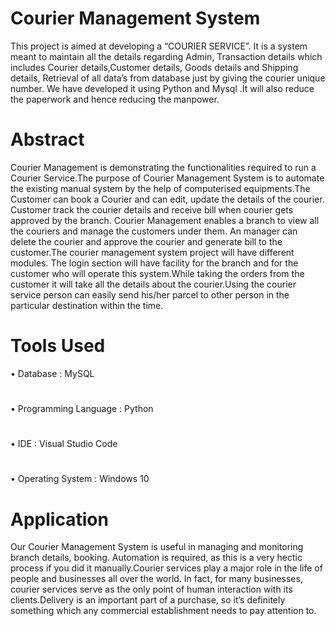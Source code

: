 # Courier Management System
This project is aimed at developing a “COURIER SERVICE”. It is a system meant
to maintain all the details regarding Admin, Transaction details which includes Courier
details,Customer details, Goods details and Shipping details, Retrieval of all data’s from
database just by giving the courier unique number. We have developed it using Python
and Mysql .It will also reduce the paperwork and hence reducing the manpower.
# Abstract
Courier Management is demonstrating the functionalities required to run a Courier Service.The purpose of Courier Management System is to automate the existing manual
system by the help of computerised equipments.The Customer can book a Courier and
can edit, update the details of the courier. Customer track the courier details and receive
bill when courier gets approved by the branch. Courier Management enables a branch to
view all the couriers and manage the customers under them. An manager can delete the
courier and approve the courier and generate bill to the customer.The courier management system project will have different modules. The login section will have facility for
the branch and for the customer who will operate this system.While taking the orders
from the customer it will take all the details about the courier.Using the courier service
person can easily send his/her parcel to other person in the particular destination within
the time.
# Tools Used
• Database : MySQL
#
• Programming Language : Python
#
• IDE : Visual Studio Code
#
• Operating System : Windows 10
# Application
Our Courier Management System is useful in managing and monitoring branch details,
booking. Automation is required, as this is a very hectic process if you did it manually.Courier services play a major role in the life of people and businesses all over the
world. In fact, for many businesses, courier services serve as the only point of human
interaction with its clients.Delivery is an important part of a purchase, so it’s definitely
something which any commercial establishment needs to pay attention to.
